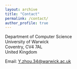 ```yaml
---
layout: archive
title: "Contact"
permalink: /contact/
author_profile: true
---
```


Department of Computer Science  
University of Warwick  
Coventry, CV4 7AL  
United Kingdom

Email: Y.zhou.34@warwick.ac.uk